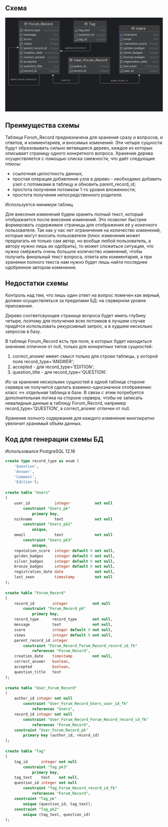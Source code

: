 ## Схема

![image](./stack_overflow_DB_scheme.png)

## Преимущества схемы

Таблица Forum_Record предназначена для хранения сразу и вопросов, и ответов, и комментариев,
и вносимых изменений.
Эти четыре сущности будут образовывать сильно ветвящееся дерево, каждое из которых
описывает страницу одного конкретного вопроса.
Хранение дерева осуществляется с помощью списка смежности, что даёт следующие плюсы:
* ссылочная целостность данных;
* простая операция добавления узла в дерево - необходимо добавить узел с потомками
в таблицу и обновить parent_record_id;
* простота получения потомком 1-го уровня вложенности;
* простота получения непосредственного родителя.

Используется минимум таблиц.

Для внесения изменений будем хранить полный текст, который отображается после
внесения изменений. Это позволит быстрее формировать содержимое страницы для отображения
её у конечного пользователя. Так как у нас нет ограничения на количество изменений, которые
могут вносить пользователи (плюс изменения может предлагать не только сам автор, но
вообще любой пользователь, а автору нужно лишь их одобрить), то может сложиться ситуация,
что нужно смёржить очень большое количество изменений, чтобы получить финальный текст
вопроса, ответа или комментария, а при хранении полного текста нам нужно будет лишь найти
последнее одобренное автором изменение.


## Недостатки схемы

Контроль над тем, что лишь один ответ на вопрос помечен как верный, должен осуществляться за пределами БД: на серверном
уровне приложения.

Дерево соответсвующее странице вопроса будет иметь глубину четыре, 
поэтому для получения всех потомков в лучшем случае придётся использовать рекурсивный запрос,
а в худшем несколько запросов в базу.

В таблице Forum_Record есть три поля, в которых будет находиться значение отличное от null, только
для конкретных типов сущностей:
1. correct_answer имеет смысл только для строки таблицы, у которой поле record_type='ANSWER';
2. accepted - для record_type='EDITION';
3. question_title - для record_type='QUESTION'.

Из-за хранения нескольких сущностей в одной таблице стороне сервера не получится сделать
взаимно-однозначное отображение: класс <-> отдельная таблица в базе.
В связи с этим потребуется дополнительная логика на стороне сервера, чтобы не записать невалидные данные
в таблицу Forum_Record, например record_type='QUESTION', а correct_answer отличен от null.

Хранение полного содержания для каждого изменения многократно увеличит хранимый объём данных.

## Код для генерации схемы БД

Использовался PostgreSQL 12.16

```sql
create type record_type as enum (
    'Question',
    'Answer',
    'Comment',
    'Edition');

create table "Users"
(
    user_id           integer           not null
        constraint "Users_pk"
            primary key,
    nickname          text              not null
        constraint "Users_pk2"
            unique,
    email             text              not null
        constraint "Users_pk3"
            unique,
    reputation_score  integer default 0 not null,
    golden_badges     integer default 0 not null,
    silver_badges     integer default 0 not null,
    bronze_badges     integer default 0 not null,
    registration_date date              not null,
    last_seen         timestamp         not null
);

create table "Forum_Record"
(
    record_id        integer           not null
        constraint "Forum_Record_pk"
            primary key,
    record_type      record_type       not null,
    message          text              not null,
    score            integer default 0 not null,
    views            integer default 0 not null,
    parent_record_id integer
        constraint "Forum_Record_Forum_Record_record_id_fk"
            references "Forum_Record",
    creation_date    timestamp         not null,
    correct_answer   boolean,
    accepted         boolean,
    question_title   text
);

create table "User_Forum_Record"
(
    author_id integer not null
        constraint "User_Forum_Record_Users_user_id_fk"
            references "Users",
    record_id integer not null
        constraint "User_Forum_Record_Forum_Record_record_id_fk"
            references "Forum_Record",
    constraint "User_Forum_Record_pk"
        primary key (author_id, record_id)
);

create table "Tag"
(
    tag_id      integer not null
        constraint "Tag_pk3"
            primary key,
    tag_text    text    not null,
    question_id integer not null
        constraint "Tag_Forum_Record_record_id_fk"
            references "Forum_Record",
    constraint "Tag_pk"
        unique (question_id, tag_text),
    constraint "Tag_pk2"
        unique (tag_text, question_id)
);
```


